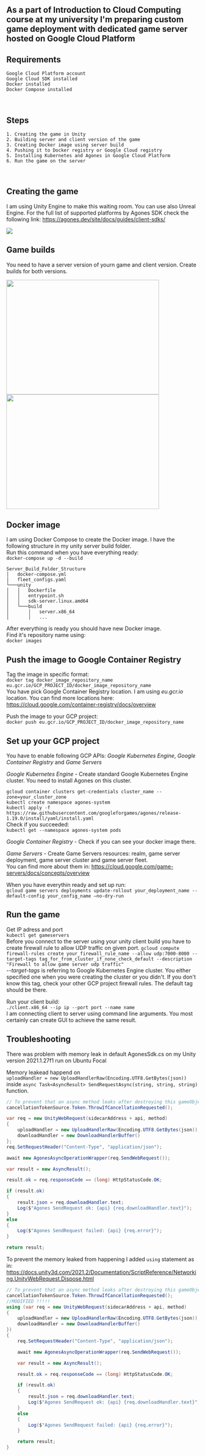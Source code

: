 ## As a part of Introduction to Cloud Computing course at my university I'm preparing custom game deployment with dedicated game server hosted on Google Cloud Platform


## Requirements
    Google Cloud Platform account
    Google Cloud SDK installed
    Docker installed
    Docker Compose installed
<br/>

## Steps
    1. Creating the game in Unity
    2. Building server and client version of the game
    3. Creating Docker image using server build
    4. Pushing it to Docker registry or Google Cloud registry
    5. Installing Kubernetes and Agones in Google Cloud Platform
    6. Run the game on the server
<br/>

## Creating the game
I am using Unity Engine to make this waiting room. You can use also Unreal Engine. For the full list of supported platforms by Agones SDK check the following link: https://agones.dev/site/docs/guides/client-sdks/

<img src="https://i.imgur.com/WHRaFlt.png"/>

## Game builds
You need to have a server version of yourn game and client version. Create builds
for both versions.

<p>
    <img src="https://i.imgur.com/9UQGIK6.png" width="400" height="300" />
    <img src="https://i.imgur.com/IEgegAG.png" width="400" height="300" />
</p>

## Docker image
I am using Docker Compose to create the Docker image. I have the following structure in my unity server build folder. <br/>
Run this command when you have everything ready: <br/>
`docker-compose up -d --build`
```
Server_Build_Folder_Structure
│   docker-compose.yml
|   fleet_configs.yaml
└───unity
│   │   Dockerfile
│   │   entrypoint.sh
│   │   sdk-server.linux.amd64
│   └───build
│       │   server.x86_64
│       │   ...
```
After everything is ready you should have new Docker image.<br/>
Find it's repository name using: <br/>
`docker images`

## Push the image to Google Container Registry
Tag the image in specific format: <br/>
`docker tag docker_image_repository_name eu.gcr.io/GCP_PROJECT_ID/docker_image_repository_name` <br/>
You have pick Google Container Registry location. I am using *eu.gcr.io* location. You can find more locations here:<br/>
https://cloud.google.com/container-registry/docs/overview <br/>

Push the image to your GCP project:<br/>
`docker push eu.gcr.io/GCP_PROJECT_ID/docker_image_repository_name`

## Set up your GCP project
You have to enable following GCP APIs: *Google Kubernetes Engine*, *Google Container Registry* and *Game Servers*

*Google Kubernetes Engine* - Create standard Google Kubernetes Engine cluster. You need to install Agones on this cluster. <br/>

`gcloud container clusters get-credentials cluster_name --zone=your_cluster_zone` <br/>
`kubectl create namespace agones-system` <br/>
`kubectl apply -f https://raw.githubusercontent.com/googleforgames/agones/release-1.19.0/install/yaml/install.yaml` <br/>
Check if you succeeded: <br/>
`kubectl get --namespace agones-system pods`

*Google Container Registry* - Check if you can see your docker image there.

*Game Servers* - Create Game Servers resources: realm, game server deployment, game server cluster and game server fleet. <br/>
You can find more about them in: https://cloud.google.com/game-servers/docs/concepts/overview <br/>

When you have everythin ready and set up run: <br/>
`gcloud game servers deployments update-rollout your_deployment_name --default-config your_config_name –no-dry-run`


## Run the game
Get IP adress and port <br/>
`kubectl get gameservers` <br/>
Before you connect to the server using your unity client build you have to
create firewall rule to allow UDP traffic on given port.
`gcloud compute firewall-rules create your_firewall_rule_name --allow udp:7000-8000 --target-tags tag_for_from_cluster_if_none_check_default --description "Firewall to allow game server udp traffic"` <br/>
*--target-tags* is referring to Google Kubernetes Engine cluster. You either specified one when you were creating the cluster or you didn't. If you don't know this tag, check your other GCP project firewall rules. The default tag should be there.

Run your client build: <br/>
`./client.x86_64 --ip ip --port port --name name` <br/>
I am connecting client to server using command line arguments. You most certainly can create GUI to achieve the same result.

## Troubleshooting

There was problem with memory leak in default AgonesSdk.cs on my Unity version 2021.1.27f1 run on Ubuntu Focal
 
Memory leakead happend on <br/>
```uploadHandler = new UploadHandlerRaw(Encoding.UTF8.GetBytes(json))```<br/>
inside ```async Task<AsyncResult> SendRequestAsync(string, string, string)``` function.
```csharp
// To prevent that an async method leaks after destroying this gameObject.
cancellationTokenSource.Token.ThrowIfCancellationRequested();

var req = new UnityWebRequest(sidecarAddress + api, method)
{
    uploadHandler = new UploadHandlerRaw(Encoding.UTF8.GetBytes(json)),
    downloadHandler = new DownloadHandlerBuffer()
};
req.SetRequestHeader("Content-Type", "application/json");

await new AgonesAsyncOperationWrapper(req.SendWebRequest());

var result = new AsyncResult();

result.ok = req.responseCode == (long) HttpStatusCode.OK;

if (result.ok)
{
    result.json = req.downloadHandler.text;
    Log($"Agones SendRequest ok: {api} {req.downloadHandler.text}");
}
else
{
    Log($"Agones SendRequest failed: {api} {req.error}");
}

return result;
```
To prevent the memory leaked from happening I added ``` using ``` statement as in: <br/>
<https://docs.unity3d.com/2021.2/Documentation/ScriptReference/Networking.UnityWebRequest.Dispose.html>

```csharp
// To prevent that an async method leaks after destroying this gameObject.
cancellationTokenSource.Token.ThrowIfCancellationRequested();
//MODIFIED !!!!!
using (var req = new UnityWebRequest(sidecarAddress + api, method)
{
    uploadHandler = new UploadHandlerRaw(Encoding.UTF8.GetBytes(json)),
    downloadHandler = new DownloadHandlerBuffer()
})
{
    req.SetRequestHeader("Content-Type", "application/json");

    await new AgonesAsyncOperationWrapper(req.SendWebRequest());

    var result = new AsyncResult();

    result.ok = req.responseCode == (long) HttpStatusCode.OK;

    if (result.ok)
    {
        result.json = req.downloadHandler.text;
        Log($"Agones SendRequest ok: {api} {req.downloadHandler.text}");
    }
    else
    {
        Log($"Agones SendRequest failed: {api} {req.error}");
    }

    return result;
}
```